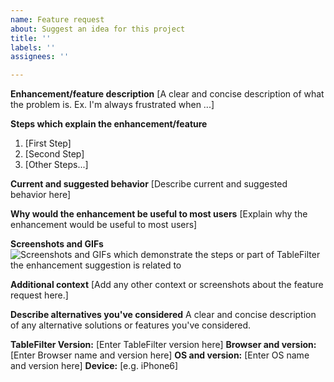 ```yaml
---
name: Feature request
about: Suggest an idea for this project
title: ''
labels: ''
assignees: ''

---
```


**Enhancement/feature description**
[A clear and concise description of what the problem is. Ex. I'm always frustrated when ...]

**Steps which explain the enhancement/feature**
1. [First Step]
2. [Second Step]
3. [Other Steps...]

**Current and suggested behavior**
[Describe current and suggested behavior here]

**Why would the enhancement be useful to most users**
[Explain why the enhancement would be useful to most users]

**Screenshots and GIFs**
![Screenshots and GIFs which demonstrate the steps or part of TableFilter  the enhancement suggestion is related to](url)

**Additional context**
[Add any other context or screenshots about the feature request here.]

**Describe alternatives you've considered**
A clear and concise description of any alternative solutions or features you've considered.

**TableFilter Version:** [Enter TableFilter version here]
**Browser and version:** [Enter Browser name and version here]
**OS and version:** [Enter OS name and version here]
**Device:** [e.g. iPhone6]
